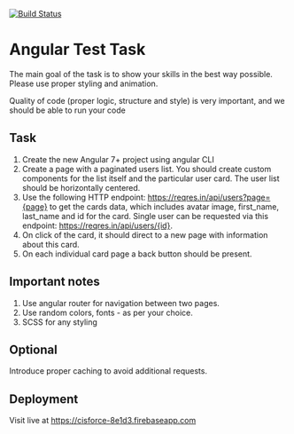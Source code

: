 [![Build Status](https://travis-ci.org/spnq/cis_force.svg?branch=master)](https://travis-ci.org/spnq/cis_force)

# Angular Test Task
The main goal of the task is to show your skills in the best way possible. Please use proper styling and animation.

Quality of code (proper logic, structure and style) is very important, and we should be able to run your code

## Task

1. Create the new Angular 7+ project using angular CLI
2. Create a page with a paginated users list. You should create custom components for the list itself and the particular user card. The user list should be horizontally centered.
3. Use the following HTTP endpoint: https://reqres.in/api/users?page={page} to get the cards data, which includes avatar image, first_name, last_name and id for the card. Single user can be requested via this endpoint: https://reqres.in/api/users/{id}.
4. On click of the card, it should direct to a new page with information about this card.
5. On each individual card page a back button should be present.

## Important notes
1. Use angular router for navigation between two pages.
2. Use random colors, fonts - as per your choice.
3. SCSS for any styling

## Optional
Introduce proper caching to avoid additional requests.

## Deployment
Visit live at https://cisforce-8e1d3.firebaseapp.com
